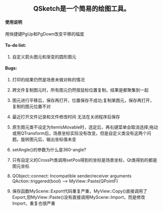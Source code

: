 ## <center>QSketch是一个简易的绘图工具。</center>

#### 使用说明

用快捷键PgUp和PgDown改变平移的幅度

#### To-do list:
1. 自定义箭头图元和渐变的圆形图元


#### Bugs:
1. 打印的结果仍然是场景未做对称的情况
2. 跨文件复制图元时，所有图元仍然按鼠标位置复制，结果是都聚集到一起
3. 图元进行平移后，保存再打开，位置保存不成功;复制某图元，保存再打开，复制的图元位置不对
4. 最近打开文件记录和文件修改时间 无法在关闭程序后保存
9. 原生图元类不设定为ItemIsMovable时，选定后，再右键菜单会取消选择;拖动或用QTransform后，场景坐标实际没有改变。但是自定义类没有这两个问题。旋转图元后，输出坐标值未变


5. setAngle()的参数为什么是360-angle?
6. 只有自定义的CrossPt类调用setPos得到的坐标是场景坐标，Qt类得到的都是图元坐标
7. QObject::connect: Incompatible sender/receiver arguments QAction::triggered(bool) --> MyView::Paste(QPointF)
11. 保存函数MyScene::Export代码重复严重，MyView::Copy()直接调用了Export,但MyView::Paste()没有直接调用MyScene::Import，而是修改Import，重复也很严重